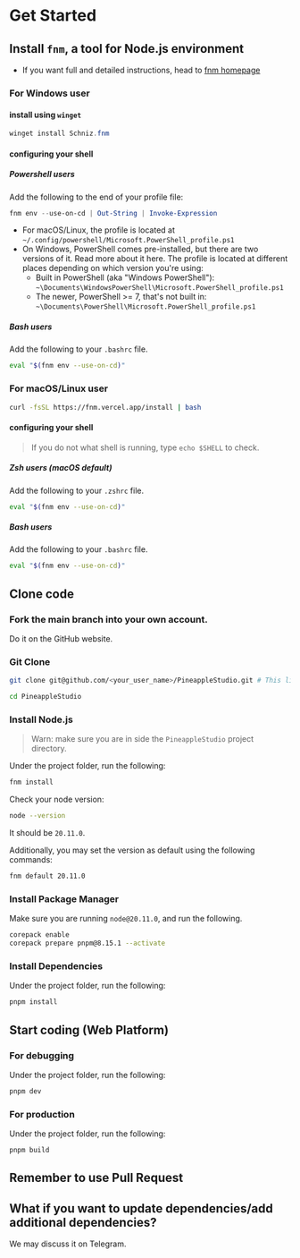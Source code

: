 # Get Started

## Install `fnm`, a tool for Node.js environment

- If you want full and detailed instructions, head to [fnm homepage](https://github.com/Schniz/fnm#Installation)

### For Windows user

#### install using `winget`

```powershell
winget install Schniz.fnm
```

#### configuring your shell

##### Powershell users

Add the following to the end of your profile file:

```powershell
fnm env --use-on-cd | Out-String | Invoke-Expression
```

- For macOS/Linux, the profile is located at `~/.config/powershell/Microsoft.PowerShell_profile.ps1`
- On Windows, PowerShell comes pre-installed, but there are two versions of it. Read more about it here. The profile is located at different places depending on which version you're using:
  - Built in PowerShell (aka "Windows PowerShell"): `~\Documents\WindowsPowerShell\Microsoft.PowerShell_profile.ps1`
  - The newer, PowerShell >= 7, that's not built in: `~\Documents\PowerShell\Microsoft.PowerShell_profile.ps1`

##### Bash users

Add the following to your `.bashrc` file.

```bash
eval "$(fnm env --use-on-cd)"
```

### For macOS/Linux user

```sh
curl -fsSL https://fnm.vercel.app/install | bash
```

#### configuring your shell

> If you do not what shell is running, type `echo $SHELL` to check.

##### Zsh users (macOS default)

Add the following to your `.zshrc` file.

```sh
eval "$(fnm env --use-on-cd)"
```

##### Bash users

Add the following to your `.bashrc` file.

```bash
eval "$(fnm env --use-on-cd)"
```

## Clone code

### Fork the main branch into your own account.

Do it on the GitHub website.

### Git Clone

```sh
git clone git@github.com/<your_user_name>/PineappleStudio.git # This link is only for example, it may be different depending on how you name your own repo.

cd PineappleStudio
```

### Install Node.js

> Warn: make sure you are in side the `PineappleStudio` project directory.

Under the project folder, run the following:

```sh
fnm install
```

Check your node version:

```sh
node --version
```

It should be `20.11.0`.

Additionally, you may set the version as default using the following commands:

```sh
fnm default 20.11.0
```

### Install Package Manager

Make sure you are running `node@20.11.0`, and run the following.

```sh
corepack enable
corepack prepare pnpm@8.15.1 --activate
```

### Install Dependencies

Under the project folder, run the following:

```sh
pnpm install
```

## Start coding (Web Platform)

### For debugging

Under the project folder, run the following:

```sh
pnpm dev
```

### For production

Under the project folder, run the following:

```sh
pnpm build
```

## Remember to use Pull Request

## What if you want to update dependencies/add additional dependencies?

We may discuss it on Telegram.

